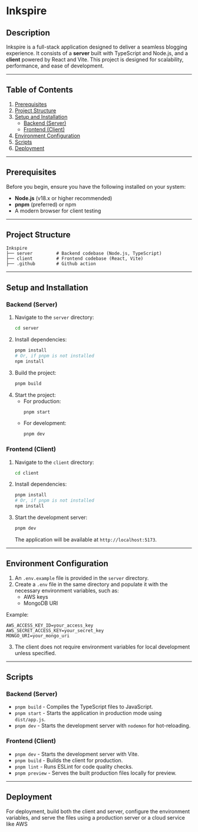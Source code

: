 # Inkspire  

## Description  
Inkspire is a full-stack application designed to deliver a seamless blogging experience. It consists of a **server** built with TypeScript and Node.js, and a **client** powered by React and Vite. This project is designed for scalability, performance, and ease of development.  

---

## Table of Contents  
1. [Prerequisites](#prerequisites)  
2. [Project Structure](#project-structure)  
3. [Setup and Installation](#setup-and-installation)  
   - [Backend (Server)](#backend-server)  
   - [Frontend (Client)](#frontend-client)  
4. [Environment Configuration](#environment-configuration)  
5. [Scripts](#scripts)  
6. [Deployment](#deployment)  

---

## Prerequisites  
Before you begin, ensure you have the following installed on your system:  
- **Node.js** (v18.x or higher recommended)  
- **pnpm** (preferred) or npm  
- A modern browser for client testing  

---

## Project Structure  
```plaintext  
Inkspire  
├── server         # Backend codebase (Node.js, TypeScript)  
├── client         # Frontend codebase (React, Vite)  
├── .github        # Github action 

```  

---

## Setup and Installation  

### Backend (Server)  
1. Navigate to the `server` directory:  
   ```bash  
   cd server  
   ```  
2. Install dependencies:  
   ```bash  
   pnpm install  
   # Or, if pnpm is not installed  
   npm install  
   ```  
3. Build the project:  
   ```bash  
   pnpm build  
   ```  
4. Start the project:  
   - For production:  
     ```bash  
     pnpm start  
     ```  
   - For development:  
     ```bash  
     pnpm dev  
     ```  

### Frontend (Client)  
1. Navigate to the `client` directory:  
   ```bash  
   cd client  
   ```  
2. Install dependencies:  
   ```bash  
   pnpm install  
   # Or, if pnpm is not installed  
   npm install  
   ```  
3. Start the development server:  
   ```bash  
   pnpm dev  
   ```  
   The application will be available at `http://localhost:5173`.  

---

## Environment Configuration  
1. An `.env.example` file is provided in the `server` directory.  
2. Create a `.env` file in the same directory and populate it with the necessary environment variables, such as:  
   - AWS keys  
   - MongoDB URI  

Example:  
```plaintext  
AWS_ACCESS_KEY_ID=your_access_key  
AWS_SECRET_ACCESS_KEY=your_secret_key  
MONGO_URI=your_mongo_uri  
```  

3. The client does not require environment variables for local development unless specified.

---

## Scripts  

### Backend (Server)  
- `pnpm build` - Compiles the TypeScript files to JavaScript.  
- `pnpm start` - Starts the application in production mode using `dist/app.js`.  
- `pnpm dev` - Starts the development server with `nodemon` for hot-reloading.  

### Frontend (Client)  
- `pnpm dev` - Starts the development server with Vite.  
- `pnpm build` - Builds the client for production.  
- `pnpm lint` - Runs ESLint for code quality checks.  
- `pnpm preview` - Serves the built production files locally for preview.  

---

## Deployment  
For deployment, build both the client and server, configure the environment variables, and serve the files using a production server or a cloud service like AWS 


